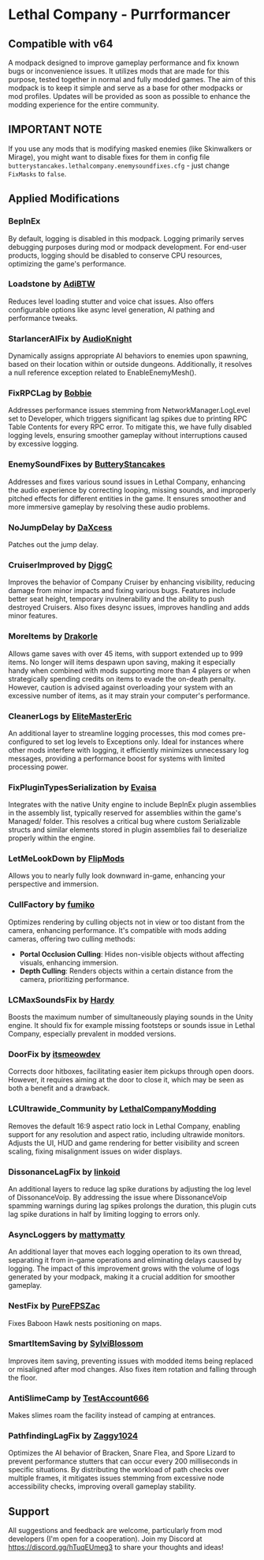 # Lethal Company - Purrformancer

## Compatible with v64

A modpack designed to improve gameplay performance and fix known bugs or inconvenience issues. It utilizes mods that are made for this purpose, tested together in normal and fully modded games. The aim of this modpack is to keep it simple and serve as a base for other modpacks or mod profiles. Updates will be provided as soon as possible to enhance the modding experience for the entire community.

## IMPORTANT NOTE

If you use any mods that is modifying masked enemies (like Skinwalkers or Mirage), you might want to disable fixes for them in config file `butterystancakes.lethalcompany.enemysoundfixes.cfg` - just change `FixMasks` to `false`.

## Applied Modifications

### **BepInEx**

By default, logging is disabled in this modpack. Logging primarily serves debugging purposes during mod or modpack development. For end-user products, logging should be disabled to conserve CPU resources, optimizing the game's performance.

### **Loadstone** by [AdiBTW](https://thunderstore.io/c/lethal-company/p/AdiBTW)

Reduces level loading stutter and voice chat issues. Also offers configurable options like async level generation, AI pathing and performance tweaks.

### **StarlancerAIFix** by [AudioKnight](https://thunderstore.io/c/lethal-company/p/AudioKnight)

Dynamically assigns appropriate AI behaviors to enemies upon spawning, based on their location within or outside dungeons. Additionally, it resolves a null reference exception related to EnableEnemyMesh().

### **FixRPCLag** by [Bobbie](https://thunderstore.io/c/lethal-company/p/Bobbie)

Addresses performance issues stemming from NetworkManager.LogLevel set to Developer, which triggers significant lag spikes due to printing RPC Table Contents for every RPC error. To mitigate this, we have fully disabled logging levels, ensuring smoother gameplay without interruptions caused by excessive logging.

### **EnemySoundFixes** by [ButteryStancakes](https://thunderstore.io/c/lethal-company/p/ButteryStancakes)

Addresses and fixes various sound issues in Lethal Company, enhancing the audio experience by correcting looping, missing sounds, and improperly pitched effects for different entities in the game. It ensures smoother and more immersive gameplay by resolving these audio problems.

### **NoJumpDelay** by [DaXcess](https://thunderstore.io/c/lethal-company/p/DaXcess)

Patches out the jump delay.

### **CruiserImproved** by [DiggC](https://thunderstore.io/c/lethal-company/p/DiggC)

Improves the behavior of Company Cruiser by enhancing visibility, reducing damage from minor impacts and fixing various bugs. Features include better seat height, temporary invulnerability and the ability to push destroyed Cruisers. Also fixes desync issues, improves handling and adds minor features.

### **MoreItems** by [Drakorle](https://thunderstore.io/c/lethal-company/p/Drakorle)

Allows game saves with over 45 items, with support extended up to 999 items. No longer will items despawn upon saving, making it especially handy when combined with mods supporting more than 4 players or when strategically spending credits on items to evade the on-death penalty. However, caution is advised against overloading your system with an excessive number of items, as it may strain your computer's performance.

### **CleanerLogs** by [EliteMasterEric](https://thunderstore.io/c/lethal-company/p/EliteMasterEric)

An additional layer to streamline logging processes, this mod comes pre-configured to set log levels to Exceptions only. Ideal for instances where other mods interfere with logging, it efficiently minimizes unnecessary log messages, providing a performance boost for systems with limited processing power.

### **FixPluginTypesSerialization** by [Evaisa](https://thunderstore.io/c/lethal-company/p/Evaisa)

Integrates with the native Unity engine to include BepInEx plugin assemblies in the assembly list, typically reserved for assemblies within the game's Managed/ folder. This resolves a critical bug where custom Serializable structs and similar elements stored in plugin assemblies fail to deserialize properly within the engine.

### **LetMeLookDown** by [FlipMods](https://thunderstore.io/c/lethal-company/p/FlipMods)

Allows you to nearly fully look downward in-game, enhancing your perspective and immersion.

### **CullFactory** by [fumiko](https://thunderstore.io/c/lethal-company/p/fumiko)

Optimizes rendering by culling objects not in view or too distant from the camera, enhancing performance. It's compatible with mods adding cameras, offering two culling methods:

- **Portal Occlusion Culling**: Hides non-visible objects without affecting visuals, enhancing immersion.
- **Depth Culling**: Renders objects within a certain distance from the camera, prioritizing performance.

### **LCMaxSoundsFix** by [Hardy](https://thunderstore.io/c/lethal-company/p/Hardy)

Boosts the maximum number of simultaneously playing sounds in the Unity engine. It should fix for example missing footsteps or sounds issue in Lethal Company, especially prevalent in modded versions.

### **DoorFix** by [itsmeowdev](https://thunderstore.io/c/lethal-company/p/itsmeowdev)

Corrects door hitboxes, facilitating easier item pickups through open doors. However, it requires aiming at the door to close it, which may be seen as both a benefit and a drawback.

### **LCUltrawide_Community** by [LethalCompanyModding](https://thunderstore.io/c/lethal-company/p/LethalCompanyModding)

Removes the default 16:9 aspect ratio lock in Lethal Company, enabling support for any resolution and aspect ratio, including ultrawide monitors. Adjusts the UI, HUD and game rendering for better visibility and screen scaling, fixing misalignment issues on wider displays.

### **DissonanceLagFix** by [linkoid](https://thunderstore.io/c/lethal-company/p/linkoid)

An additional layers to reduce lag spike durations by adjusting the log level of DissonanceVoip. By addressing the issue where DissonanceVoip spamming warnings during lag spikes prolongs the duration, this plugin cuts lag spike durations in half by limiting logging to errors only.

### **AsyncLoggers** by [mattymatty](https://thunderstore.io/c/lethal-company/p/mattymatty)

An additional layer that moves each logging operation to its own thread, separating it from in-game operations and eliminating delays caused by logging. The impact of this improvement grows with the volume of logs generated by your modpack, making it a crucial addition for smoother gameplay.

### **NestFix** by [PureFPSZac](https://thunderstore.io/c/lethal-company/p/PureFPSZac)

Fixes Baboon Hawk nests positioning on maps.

### **SmartItemSaving** by [SylviBlossom](https://thunderstore.io/c/lethal-company/p/SylviBlossom)

Improves item saving, preventing issues with modded items being replaced or misaligned after mod changes. Also fixes item rotation and falling through the floor.

### **AntiSlimeCamp** by [TestAccount666](https://thunderstore.io/c/lethal-company/p/TestAccount666)

Makes slimes roam the facility instead of camping at entrances.

### **PathfindingLagFix** by [Zaggy1024](https://thunderstore.io/c/lethal-company/p/Zaggy1024)

Optimizes the AI behavior of Bracken, Snare Flea, and Spore Lizard to prevent performance stutters that can occur every 200 milliseconds in specific situations. By distributing the workload of path checks over multiple frames, it mitigates issues stemming from excessive node accessibility checks, improving overall gameplay stability.

## Support

All suggestions and feedback are welcome, particularly from mod developers (I'm open for a cooperation). Join my Discord at https://discord.gg/hTuqEUmeg3 to share your thoughts and ideas!
